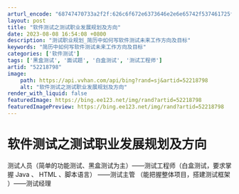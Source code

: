 ```yaml
---
arturl_encode: "68747470733a2f2f:626c6f672e6373646e2e6e65742f537461725f5f7368696e65:2f61727469636c652f64657461696c732f3532323138373938"
layout: post
title: "软件测试之测试职业发展规划及方向"
date: 2023-08-08 16:54:08 +0800
description: "测试职业规划_简历中如何写软件测试未来工作方向及目标"
keywords: "简历中如何写软件测试未来工作方向及目标"
categories: ['软件测试']
tags: ['黑盒测试', '面试题', '白盒测试', '测试工程师']
artid: "52218798"
image:
    path: https://api.vvhan.com/api/bing?rand=sj&artid=52218798
    alt: "软件测试之测试职业发展规划及方向"
render_with_liquid: false
featuredImage: https://bing.ee123.net/img/rand?artid=52218798
featuredImagePreview: https://bing.ee123.net/img/rand?artid=52218798
---
```


# 软件测试之测试职业发展规划及方向

测试人员（简单的功能测试、黑盒测试为主）——测试工程师（白盒测试，要求掌握
Java
、
HTML
、脚本语言） ——测试主管 （能把握整体项目，搭建测试框架 ）——测试经理